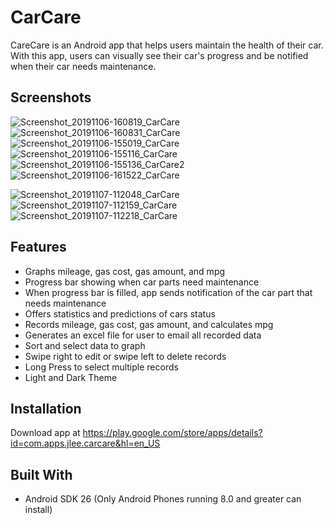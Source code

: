 # CarCare
CareCare is an Android app that helps users maintain the health of their car. With this app, users can visually see their car's progress and be notified when their car needs maintenance.

## Screenshots
![Screenshot_20191106-160819_CarCare](https://user-images.githubusercontent.com/13184429/68348844-07016f00-00b0-11ea-8ea3-4f912d7304b4.jpg)
![Screenshot_20191106-160831_CarCare](https://user-images.githubusercontent.com/13184429/68348842-0668d880-00b0-11ea-90f9-1a7ef04be06c.jpg)
![Screenshot_20191106-155019_CarCare](https://user-images.githubusercontent.com/13184429/68348846-07016f00-00b0-11ea-9f9b-c425a906b51c.jpg)
![Screenshot_20191106-155116_CarCare](https://user-images.githubusercontent.com/13184429/68348845-07016f00-00b0-11ea-8ea5-44a446f44b1f.jpg)
![Screenshot_20191106-155136_CarCare2](https://user-images.githubusercontent.com/13184429/68348566-1338fc80-00af-11ea-8d77-ff1f95cdf03a.jpg)
![Screenshot_20191106-161522_CarCare](https://user-images.githubusercontent.com/13184429/68349156-01585900-00b1-11ea-9c95-861bf29b9315.jpg)

![Screenshot_20191107-112048_CarCare](https://user-images.githubusercontent.com/13184429/68420693-bc383380-0151-11ea-9b39-bfb844aa4608.jpg)
![Screenshot_20191107-112159_CarCare](https://user-images.githubusercontent.com/13184429/68420695-bc383380-0151-11ea-8e46-bee43459406e.jpg)
![Screenshot_20191107-112218_CarCare](https://user-images.githubusercontent.com/13184429/68420696-bcd0ca00-0151-11ea-9468-9054a96ac032.jpg)

## Features
* Graphs mileage, gas cost, gas amount, and mpg
* Progress bar showing when car parts need maintenance
* When progress bar is filled, app sends notification of the car part that needs maintenance
* Offers statistics and predictions of cars status
* Records mileage, gas cost, gas amount, and calculates mpg
* Generates an excel file for user to email all recorded data 
* Sort and select data to graph
* Swipe right to edit or swipe left to delete records
* Long Press to select multiple records
* Light and Dark Theme

## Installation
Download app at https://play.google.com/store/apps/details?id=com.apps.jlee.carcare&hl=en_US

## Built With
* Android SDK 26 (Only Android Phones running 8.0 and greater can install)
